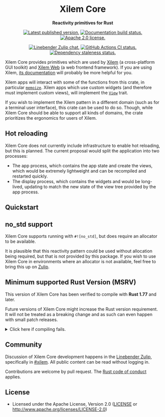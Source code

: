 
<div align="center">

# Xilem Core

</div>

<!-- Close the <div> opened in lib.rs for rustdoc, which hides the above title -->

</div>

<div align="center">

**Reactivity primitives for Rust**

[![Latest published version.](https://img.shields.io/crates/v/xilem_core.svg)](https://crates.io/crates/xilem_core)
[![Documentation build status.](https://img.shields.io/docsrs/xilem_core.svg)](https://docs.rs/xilem_core)
[![Apache 2.0 license.](https://img.shields.io/badge/license-Apache--2.0-blue.svg)](#license)

[![Linebender Zulip chat.](https://img.shields.io/badge/Linebender-%23xilem-blue?logo=Zulip)](https://xi.zulipchat.com/#narrow/stream/354396-xilem)
[![GitHub Actions CI status.](https://img.shields.io/github/actions/workflow/status/linebender/xilem/ci.yml?logo=github&label=CI)](https://github.com/linebender/xilem/actions)
[![Dependency staleness status.](https://deps.rs/crate/xilem_core/latest/status.svg)](https://deps.rs/crate/xilem_core)

</div>

Xilem Core provides primitives which are used by [Xilem][] (a cross-platform GUI toolkit) and [Xilem Web][] (a web frontend framework).
If you are using Xilem, [its documentation][xilem docs] will probably be more helpful for you. <!-- TODO: In the long-term, we probably also need a book? -->

Xilem apps will interact with some of the functions from this crate, in particular [`memoize`][].
Xilem apps which use custom widgets (and therefore must implement custom views), will implement the [`View`][] trait.

If you wish to implement the Xilem pattern in a different domain (such as for a terminal user interface), this crate can be used to do so.
Though, while Xilem Core should be able to support all kinds of domains, the crate prioritizes the ergonomics for users of Xilem.

## Hot reloading

Xilem Core does not currently include infrastructure to enable hot reloading, but this is planned.
The current proposal would split the application into two processes:

 - The app process, which contains the app state and create the views, which would be extremely lightweight and can be recompiled and restarted quickly.
 - The display process, which contains the widgets and would be long-lived, updating to match the new state of the view tree provided by the app process.

## Quickstart

## no_std support

Xilem Core supports running with `#![no_std]`, but does require an allocator to be available.

It is plausible that this reactivity pattern could be used without allocation being required, but that is not provided by this package.
If you wish to use Xilem Core in environments where an allocator is not available, feel free to bring this up on [Zulip](#community).

## Minimum supported Rust Version (MSRV)

This version of Xilem Core has been verified to compile with **Rust 1.77** and later.

Future versions of Xilem Core might increase the Rust version requirement.
It will not be treated as a breaking change and as such can even happen with small patch releases.

<details>
<summary>Click here if compiling fails.</summary>

As time has passed, some of Xilem Core's dependencies could have released versions with a higher Rust requirement.
If you encounter a compilation issue due to a dependency and don't want to upgrade your Rust toolchain, then you could downgrade the dependency.

```sh
# Use the problematic dependency's name and version
cargo update -p package_name --precise 0.1.1
```

</details>

<!-- We hide these elements when viewing in Rustdoc, because they're not expected to be present in crate level docs -->
<div class="rustdoc-hidden">

## Community

Discussion of Xilem Core development happens in the [Linebender Zulip](https://xi.zulipchat.com/), specifically in
[#xilem](https://xi.zulipchat.com/#narrow/stream/354396-xilem).
All public content can be read without logging in.

Contributions are welcome by pull request. The [Rust code of conduct][] applies.

## License

- Licensed under the Apache License, Version 2.0
  ([LICENSE] or <http://www.apache.org/licenses/LICENSE-2.0>)

</div>

[rust code of conduct]: https://www.rust-lang.org/policies/code-of-conduct

[LICENSE]: LICENSE
[Xilem]: https://crates.io/crates/xilem
[Xilem Web]: https://crates.io/crates/xilem_web
[xilem docs]: https://docs.rs/xilem/latest/xilem/
[`memoize`]: https://docs.rs/xilem_core/latest/xilem_core/views/memoize/fn.memoize.html
[`View`]: https://docs.rs/xilem_core/latest/xilem_core/view/trait.View.html
